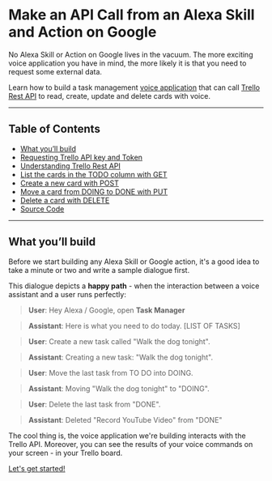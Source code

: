 # Make an API Call from an Alexa Skill and Action on Google

No Alexa Skill or Action on Google lives in the vacuum. The more exciting voice application you have in mind, the more likely it is that you need to request some external data.

Learn how to build a task management [voice application](https://docs.bottalk.de/#what-are-custom-alexa-skills-and-actions-on-google) that can call [Trello Rest API](https://developers.trello.com/reference) to read, create, update and delete cards with voice.

---

## Table of Contents

* [What you’ll build](#what-youll-build)
* [Requesting Trello API key and Token](#requesting-trello-api-key-and-token)
* [Understanding Trello Rest API](#understanding-trello-rest-api)
* [List the cards in the TODO column with GET](#list-the-cards-in-the-todo-column-with-get)
* [Create a new card with POST](#create-a-new-card-with-post)
* [Move a card from DOING to DONE with PUT](#move-a-card-from-doing-to-done-with-put)
* [Delete a card with DELETE](#delete-a-card-with-delete)
* [Source Code](#source-code)

---

## What you’ll build

Before we start building any Alexa Skill or Google action, it's a good idea to take a minute or two and write a sample dialogue first. 

This dialogue depicts a **happy path** - when the interaction between a voice assistant and a user runs perfectly:

> **User**: Hey Alexa / Google, open **Task Manager**

> **Assistant**: Here is what you need to do today. [LIST OF TASKS]

> **User**: Create a new task called "Walk the dog tonight".

> **Assistant**: Creating a new task: "Walk the dog tonight".

> **User**: Move the last task from TO DO into DOING.

> **Assistant**: Moving "Walk the dog tonight" to "DOING".

> **User**: Delete the last task from "DONE".

> **Assistant**: Deleted "Record YouTube Video" from "DONE"


The cool thing is, the voice application we're building interacts with the Trello API. Moreover, you can see the results of your voice commands on your screen - in your Trello board.

[Let's get started!](https://docs.bottalk.de/tutorials/api-calls-from-alexa-skill-and-google-action#requesting-trello-api-key-and-token)